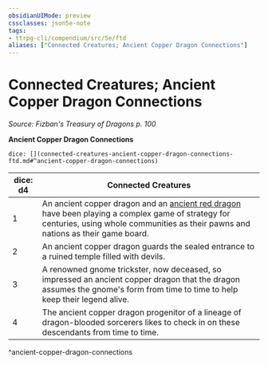 ```yaml
---
obsidianUIMode: preview
cssclasses: json5e-note
tags:
- ttrpg-cli/compendium/src/5e/ftd
aliases: ["Connected Creatures; Ancient Copper Dragon Connections"]
---
```

# Connected Creatures; Ancient Copper Dragon Connections
*Source: Fizban's Treasury of Dragons p. 100* 

**Ancient Copper Dragon Connections**

`dice: [](connected-creatures-ancient-copper-dragon-connections-ftd.md#^ancient-copper-dragon-connections)`

| dice: d4 | Connected Creatures |
|----------|---------------------|
| 1 | An ancient copper dragon and an [ancient red dragon](ancient-red-dragon.md) have been playing a complex game of strategy for centuries, using whole communities as their pawns and nations as their game board. |
| 2 | An ancient copper dragon guards the sealed entrance to a ruined temple filled with devils. |
| 3 | A renowned gnome trickster, now deceased, so impressed an ancient copper dragon that the dragon assumes the gnome's form from time to time to help keep their legend alive. |
| 4 | The ancient copper dragon progenitor of a lineage of dragon-blooded sorcerers likes to check in on these descendants from time to time. |
^ancient-copper-dragon-connections